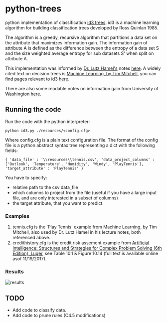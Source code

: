 # python-trees
python implementation of classification [id3 trees](https://en.wikipedia.org/wiki/ID3_algorithm). id3 is a machine learning algorithm for building classification trees developed by Ross Quinlan 1985.

The algorithm is a greedy, recursive algorithm that partitions a data set on the attribute that maximizes information gain. The information gain of attribute A is defined as the difference between the entropy of a data set S and the size weighted average entropy for sub datasets S' when split on attribute A. 

This implementation was informed by [Dr. Lutz Hamel's](http://homepage.cs.uri.edu/faculty/hamel/) notes [here](http://homepage.cs.uri.edu/faculty/hamel/courses/2016/spring2016/csc581/lecture-notes/32-decision-trees.pdf). A widely cited text on decision trees is [Machine Learning, by Tim Mitchell](https://www.amazon.com/Machine-Learning-Tom-M-Mitchell/dp/0070428077), you can find pages relevant to id3 [here](http://www.cs.princeton.edu/courses/archive/spr07/cos424/papers/mitchell-dectrees.pdf).

There are also some readable notes on information gain from University of Washington [here](https://courses.cs.washington.edu/courses/cse455/10au/notes/InfoGain.pdf).

## Running the code
Run the code with the python interpreter: 

```python id3.py ./resources/<config.cfg>```

Where config.cfg is a plain text configuration file. The format of the config file is a python abstract syntax tree representing a dict with the following fields:

``
{
   'data_file' : '\\resources\\tennis.csv',
   'data_project_columns' : ['Outlook', 'Temperature', 'Humidity', 'Windy', 'PlayTennis'],
   'target_attribute' : 'PlayTennis'
}
``

You have to specify:
 + relative path to the csv data_file
 + which columns to project from the file (useful if you have a large input file, and are only interested in a subset of columns)
 + the target attribute, that you want to predict.

### Examples
1. tennis.cfg is the 'Play Tennis' example from Machine Learning, by Tim Mitchell, also used by Dr. Lutz Hamel in his lecture notes, both referenced above.
2. credithistory.cfg is the credit risk assement example from [Artificial Intelligence: Structures and Strategies for Complex Problem Solving (6th Edition), Luger](https://www.amazon.com/Artificial-Intelligence-Structures-Strategies-Complex/dp/0321545893), see Table 10.1 & Figure 10.14 (full text is available online asof 11/19/2017).  

### Results

![results](https://github.com/tofti/python-trees/blob/master/resources/results.png "Tennis & Credit Assesment Examples")

## TODO
- Add code to classify data.
- Add code to prune rules (C4.5 modifications)
